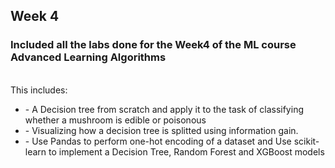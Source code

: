 <h2>Week 4</h2>

<h3>Included all the labs done for the Week4 of the ML course Advanced Learning Algorithms</h3>
<br/>
This includes:
<ul>
  <li>- A Decision tree from scratch and apply it to the task of classifying whether a mushroom is edible or poisonous</li>
  <li>- Visualizing how a decision tree is splitted using information gain.</li>
  <li>- Use Pandas to perform one-hot encoding of a dataset and Use scikit-learn to implement a Decision Tree, Random Forest and XGBoost models</li>
</ul>
